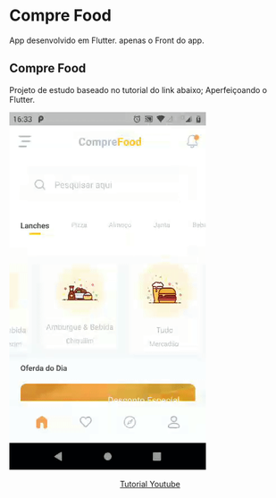 
# Compre Food

App desenvolvido em Flutter. apenas o Front do app.

## Compre Food

Projeto  de estudo baseado no tutorial do link abaixo;
Aperfeiçoando o Flutter.


<img src="https://github.com/alexcomput/Compra-Food/blob/master/assets/images/gif-app.gif?raw=true" />




<p align="center">
  <a href="https://www.youtube.com/watch?v=F0ujC60wHwc&t=525s">Tutorial Youtube</a>
</p>



